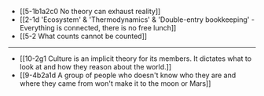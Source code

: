 - [[5-1b1a2c0 No theory can exhaust reality]]
- [[2-1d 'Ecosystem' & 'Thermodynamics' & 'Double-entry bookkeeping' - Everything is connected, there is no free lunch]]
- [[5-2 What counts cannot be counted]]
---
- [[10-2g1 Culture is an implicit theory for its members. It dictates what to look at and how they reason about the world.]]
- [[9-4b2a1d A group of people who doesn't know who they are and where they came from won't make it to the moon or Mars]]
